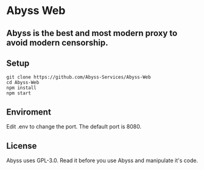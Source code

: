 # Abyss Web

## Abyss is the best and most modern proxy to avoid modern censorship.

## Setup
```
git clone https://github.com/Abyss-Services/Abyss-Web
cd Abyss-Web
npm install
npm start
```

## Enviroment
Edit .env to change the port. The default port is 8080.

## License
Abyss uses GPL-3.0. Read it before you use Abyss and manipulate it's code.
